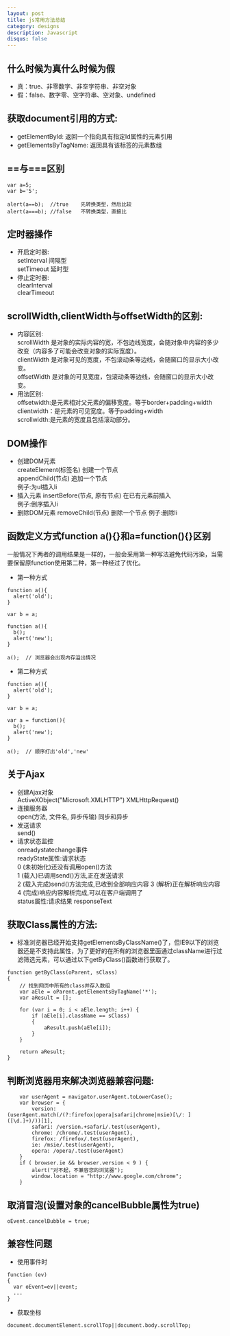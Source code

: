 ```yaml
---
layout: post
title: js常用方法总结
category: designs
description: Javascript
disqus: false
---
```


## 什么时候为真什么时候为假
* 真：true、非零数字、非空字符串、非空对象
* 假：false、数字零、空字符串、空对象、undefined

## 获取document引用的方式:   
* getElementById: 返回一个指向具有指定Id属性的元素引用
* getElementsByTagName: 返回具有该标签的元素数组

## ==与===区别

```
var a=5;
var b='5';

alert(a==b);  //true    先转换类型，然后比较
alert(a===b); //false   不转换类型，直接比
```

## 定时器操作
* 开启定时器:     
    setInterval   间隔型    
    setTimeout    延时型   
* 停止定时器:   
    clearInterval   
    clearTimeout   


## scrollWidth,clientWidth与offsetWidth的区别:  
* 内容区别:   
scrollWidth 是对象的实际内容的宽，不包边线宽度，会随对象中内容的多少改变（内容多了可能会改变对象的实际宽度）。   
clientWidth 是对象可见的宽度，不包滚动条等边线，会随窗口的显示大小改变。    
offsetWidth 是对象的可见宽度，包滚动条等边线，会随窗口的显示大小改变。   
* 用法区别:   
offsetwidth:是元素相对父元素的偏移宽度。等于border+padding+width   
clientwidth：是元素的可见宽度。等于padding+width   
scrollwidth:是元素的宽度且包括滚动部分。   


## DOM操作
* 创建DOM元素   
  createElement(标签名) 创建一个节点   
  appendChild(节点) 追加一个节点     
  例子:为ul插入li   
* 插入元素
  insertBefore(节点, 原有节点) 在已有元素前插入   
  例子:倒序插入li    
* 删除DOM元素
  removeChild(节点) 删除一个节点 例子:删除li   


## 函数定义方式function a(){}和a=function(){}区别
一般情况下两者的调用结果是一样的，一般会采用第一种写法避免代码污染，当需要保留原function使用第二种，第一种经过了优化。   

* 第一种方式

```
function a(){
  alert('old');
}

var b = a;

function a(){
  b();
  alert('new');
}

a();  // 浏览器会出现内存溢出情况
```

* 第二种方式

```
function a(){
  alert('old');
}

var b = a;

var a = function(){
  b();
  alert('new');
}

a();  // 顺序打出'old','new'
```


## 关于Ajax
* 创建Ajax对象   
  ActiveXObject("Microsoft.XMLHTTP") XMLHttpRequest()   
* 连接服务器   
  open(方法, 文件名, 异步传输) 同步和异步   
* 发送请求   
  send()
* 请求状态监控   
  onreadystatechange事件    
  readyState属性:请求状态   
  0 (未初始化)还没有调用open()方法   
  1 (载入)已调用send()方法,正在发送请求   
  2 (载入完成)send()方法完成,已收到全部响应内容 3 (解析)正在解析响应内容   
  4 (完成)响应内容解析完成,可以在客户端调用了   
  status属性:请求结果 responseText   


## 获取Class属性的方法:    
* 标准浏览器已经开始支持getElementsByClassName()了，但IE9以下的浏览器还是不支持此属性，为了更好的在所有的浏览器里面通过className进行过滤筛选元素，可以通过以下getByClass()函数进行获取了。   

```
function getByClass(oParent, sClass)
{
	// 找到网页中所有的class并存入数组
	var aEle = oParent.getElementsByTagName('*');
	var aResult = [];

	for (var i = 0; i < aEle.length; i++) {
		if (aEle[i].className == sClass) 
		{
			aResult.push(aEle[i]);
		}
	}

	return aResult;
}
```


## 判断浏览器用来解决浏览器兼容问题:

```
    var userAgent = navigator.userAgent.toLowerCase();
    var browser = {
        version: (userAgent.match(/(?:firefox|opera|safari|chrome|msie)[\/: ]([\d.]+)/))[1],
        safari: /version.+safari/.test(userAgent),
        chrome: /chrome/.test(userAgent),
        firefox: /firefox/.test(userAgent),
        ie: /msie/.test(userAgent),
        opera: /opera/.test(userAgent)
    }
    if ( browser.ie && browser.version < 9 ) {
        alert("对不起，不兼容您的浏览器");
        window.location = "http://www.google.com/chrome";
    }
```

## 取消冒泡(设置对象的cancelBubble属性为true)

`oEvent.cancelBubble = true;`

## 兼容性问题
* 使用事件时

```
function (ev)
{
  var oEvent=ev||event;
  ...
}
```

* 获取坐标

`document.documentElement.scrollTop||document.body.scrollTop;`

